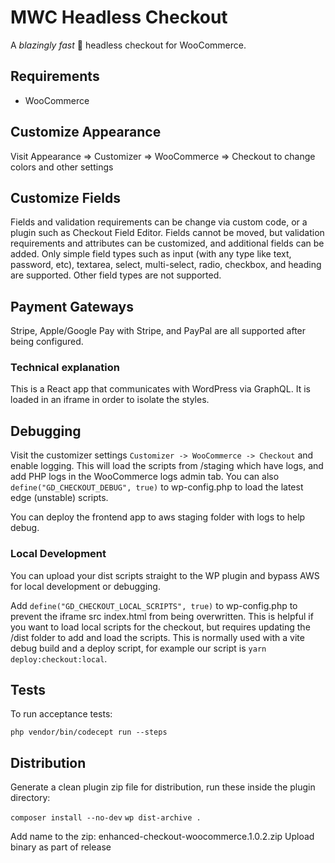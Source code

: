 # MWC Headless Checkout

A _blazingly fast_ 🚀 headless checkout for WooCommerce.

## Requirements

- WooCommerce

## Customize Appearance

Visit Appearance => Customizer => WooCommerce => Checkout to change colors and other settings

## Customize Fields

Fields and validation requirements can be change via custom code, or a plugin such as Checkout Field Editor. Fields cannot be moved, but validation requirements and attributes can be customized, and additional fields can be added. Only simple field types such as input (with any type like text, password, etc), textarea, select, multi-select, radio, checkbox, and heading are supported. Other field types are not supported.

## Payment Gateways

Stripe, Apple/Google Pay with Stripe, and PayPal are all supported after being configured.

### Technical explanation

This is a React app that communicates with WordPress via GraphQL. It is loaded in an iframe in order to isolate the styles.

## Debugging

Visit the customizer settings `Customizer -> WooCommerce -> Checkout` and enable logging. This will load the scripts from /staging which have logs, and add PHP logs in the WooCommerce logs admin tab. You can also `define("GD_CHECKOUT_DEBUG", true)` to wp-config.php to load the latest edge (unstable) scripts.

You can deploy the frontend app to aws staging folder with logs to help debug.

### Local Development

You can upload your dist scripts straight to the WP plugin and bypass AWS for local development or debugging.

Add `define("GD_CHECKOUT_LOCAL_SCRIPTS", true)` to wp-config.php to prevent the iframe src index.html from being overwritten. This is helpful if you want to load local scripts for the checkout, but requires updating the /dist folder to add and load the scripts. This is normally used with a vite debug build and a deploy script, for example our script is `yarn deploy:checkout:local`.

## Tests

To run acceptance tests:

`php vendor/bin/codecept run --steps`

## Distribution

Generate a clean plugin zip file for distribution, run these inside the plugin directory:

`composer install --no-dev`
`wp dist-archive .`

Add name to the zip: enhanced-checkout-woocommerce.1.0.2.zip
Upload binary as part of release
